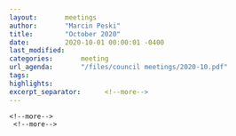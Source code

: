 ```yaml
---
layout:       meetings
author:       "Marcin Peski"
title:        "October 2020"
date:         2020-10-01 00:00:01 -0400
last_modified:      
categories:       meeting
url_agenda:       "/files/council meetings/2020-10.pdf"
tags:       
highlights:      
excerpt_separator:      <!--more-->
---
```

 <!--more-->
  <!--more-->
   <!--more-->
    <!--more-->
     <!--more-->
